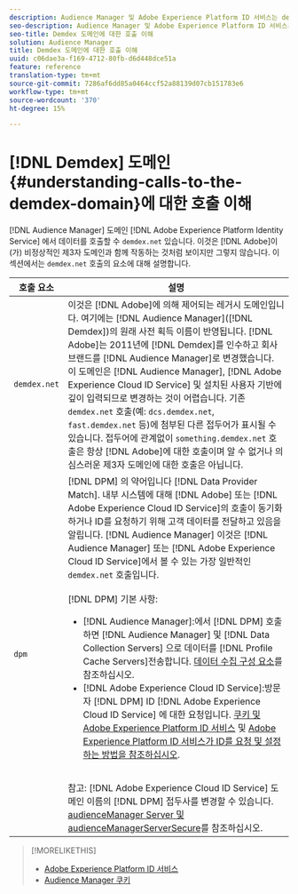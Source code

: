 ```yaml
---
description: Audience Manager 및 Adobe Experience Platform ID 서비스는 demdex.net 도메인에서 데이터를 호출하고 받습니다. 이는 Adobe이 비정상적인 제3자 도메인과 협력하는 것처럼 보이지만 그렇지 않습니다. 이 섹션에서는 demdex.net 호출의 요소에 대해 설명합니다.
seo-description: Audience Manager 및 Adobe Experience Platform ID 서비스는 demdex.net 도메인에서 데이터를 호출하고 받습니다. 이는 Adobe이 비정상적인 제3자 도메인과 협력하는 것처럼 보이지만 그렇지 않습니다. 이 섹션에서는 demdex.net 호출의 요소에 대해 설명합니다.
seo-title: Demdex 도메인에 대한 호출 이해
solution: Audience Manager
title: Demdex 도메인에 대한 호출 이해
uuid: c06dae3a-f169-4712-80fb-d6d448dce51a
feature: reference
translation-type: tm+mt
source-git-commit: 7286af6dd85a0464ccf52a88139d07cb151783e6
workflow-type: tm+mt
source-wordcount: '370'
ht-degree: 15%

---
```



# [!DNL Demdex] 도메인 {#understanding-calls-to-the-demdex-domain}에 대한 호출 이해

[!DNL Audience Manager] 도메인 [!DNL Adobe Experience Platform Identity Service] 에서 데이터를 호출할 수  `demdex.net` 있습니다. 이것은 [!DNL Adobe]이(가) 비정상적인 제3자 도메인과 함께 작동하는 것처럼 보이지만 그렇지 않습니다. 이 섹션에서는 `demdex.net` 호출의 요소에 대해 설명합니다.

| 호출 요소 | 설명 |
|---|---|
| `demdex.net` | 이것은 [!DNL Adobe]에 의해 제어되는 레거시 도메인입니다. 여기에는 [!DNL Audience Manager]([!DNL Demdex])의 원래 사전 획득 이름이 반영됩니다. [!DNL Adobe]는 2011년에 [!DNL Demdex]를 인수하고 회사 브랜드를 [!DNL Audience Manager]로 변경했습니다. 이 도메인은 [!DNL Audience Manager], [!DNL Adobe Experience Cloud ID Service] 및 설치된 사용자 기반에 깊이 입력되므로 변경하는 것이 어렵습니다. 기존 `demdex.net` 호출(예: `dcs.demdex.net`, `fast.demdex.net` 등)에 첨부된 다른 접두어가 표시될 수 있습니다. 접두어에 관계없이 `something.demdex.net` 호출은 항상 [!DNL Adobe]에 대한 호출이며 알 수 없거나 의심스러운 제3자 도메인에 대한 호출은 아닙니다. |
| `dpm` | [!DNL DPM] 의 약어입니다 [!DNL Data Provider Match]. 내부 시스템에 대해 [!DNL Adobe] 또는 [!DNL Adobe Experience Cloud ID Service]의 호출이 동기화하거나 ID를 요청하기 위해 고객 데이터를 전달하고 있음을 알립니다. [!DNL Audience Manager] 이것은 [!DNL Audience Manager] 또는 [!DNL Adobe Experience Cloud ID Service]에서 볼 수 있는 가장 일반적인 `demdex.net` 호출입니다. <br><br>[!DNL DPM] 기본 사항: <ul><li>[!DNL Audience Manager]:에서  [!DNL DPM] 호출하면  [!DNL Audience Manager] 및 [!DNL Data Collection Servers] 으로 데이터를  [!DNL Profile Cache Servers]전송합니다. [데이터 수집 구성 요소](../reference/system-components/components-data-collection.md)를 참조하십시오.</li><li>[!DNL Adobe Experience Cloud ID Service]:방문자  [!DNL DPM] ID [!DNL Adobe Experience Cloud ID Service] 에 대한 요청입니다. [쿠키 및 Adobe Experience Platform ID 서비스](https://docs.adobe.com/content/help/ko-KR/id-service/using/intro/cookies.html) 및 [Adobe Experience Platform ID 서비스가 ID를 요청 및 설정하는 방법을 참조하십시오](https://docs.adobe.com/content/help/en/id-service/using/intro/id-request.html).</li></ul><br>참고: [!DNL Adobe Experience Cloud ID Service] 도메인 이름의  [!DNL DPM] 접두사를 변경할 수 있습니다. [audienceManager Server 및 audienceManagerServerSecure](https://docs.adobe.com/content/help/en/id-service/using/id-service-api/configurations/subdomain-config.html)를 참조하십시오. |

>[!MORELIKETHIS]
>
>* [Adobe Experience Platform ID 서비스](https://docs.adobe.com/content/help/en/id-service/using/home.html)
>* [Audience Manager 쿠키](https://docs.adobe.com/content/help/ko-KR/core-services/interface/ec-cookies/cookies-am.html)

